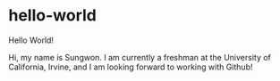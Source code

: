 # hello-world
Hello World!

Hi, my name is Sungwon. I am currently a freshman at the University of California, Irvine, and I am looking forward to working with Github!

